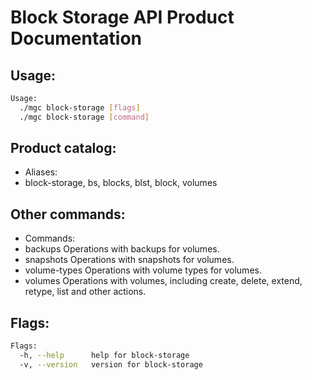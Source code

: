 # Block Storage API Product Documentation

## Usage:
```bash
Usage:
  ./mgc block-storage [flags]
  ./mgc block-storage [command]
```

## Product catalog:
- Aliases:
- block-storage, bs, blocks, blst, block, volumes

## Other commands:
- Commands:
- backups      Operations with backups for volumes.
- snapshots    Operations with snapshots for volumes.
- volume-types Operations with volume types for volumes.
- volumes      Operations with volumes, including create, delete, extend, retype, list and other actions.

## Flags:
```bash
Flags:
  -h, --help      help for block-storage
  -v, --version   version for block-storage
```

